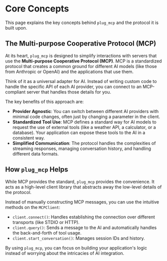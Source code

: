 # Core Concepts

This page explains the key concepts behind `plug_mcp` and the protocol it is built upon.

## The Multi-purpose Cooperative Protocol (MCP)

At its heart, `plug_mcp` is designed to simplify interactions with servers that use the **Multi-purpose Cooperative Protocol (MCP)**. MCP is a standardized protocol that creates a common ground for different AI models (like those from Anthropic or OpenAI) and the applications that use them.

Think of it as a universal adapter for AI. Instead of writing custom code to handle the specific API of each AI provider, you can connect to an MCP-compliant server that handles those details for you.

The key benefits of this approach are:

*   **Provider Agnostic**: You can switch between different AI providers with minimal code changes, often just by changing a parameter in the client.
*   **Standardized Tool Use**: MCP defines a standard way for AI models to request the use of external tools (like a weather API, a calculator, or a database). Your application can expose these tools to the AI in a consistent way.
*   **Simplified Communication**: The protocol handles the complexities of streaming responses, managing conversation history, and handling different data formats.

## How `plug_mcp` Helps

While MCP provides the standard, `plug_mcp` provides the convenience. It acts as a high-level client library that abstracts away the low-level details of the protocol.

Instead of manually constructing MCP messages, you can use the intuitive methods on the `MCPClient`:

*   `client.connect()`: Handles establishing the connection over different transports (like STDIO or HTTP).
*   `client.query()`: Sends a message to the AI and automatically handles the back-and-forth of tool usage.
*   `client.start_conversation()`: Manages session IDs and history.

By using `plug_mcp`, you can focus on building your application's logic instead of worrying about the intricacies of AI integration. 